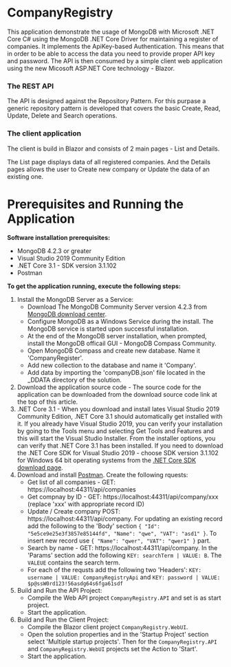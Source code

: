 # CompanyRegistry

This application demonstrate the usage of MongoDB with Microsoft .NET Core C# using the MongoDB .NET Core Driver for maintaining a register of companies. It implements the ApiKey-based Authentication. This means that in order to be able to access the data you need to provide proper API key and password.
The API is then consumed by a simple client web application using the new Micosoft ASP.NET Core technology - Blazor.

### The REST API

The API is designed against the Repository Pattern. For this purpase a generic repository pattern is developed that covers the basic Create, Read, Update, Delete and Search operations.


### The client application

The client is build in Blazor and consists of 2 main pages - List and Details.

The List page displays data of all registered companies. And the Details pages allows the user to Create new company or Update the data of an existing one.

# Prerequisites and Running the Application

**Software installation prerequisites:**
* MongoDB 4.2.3 or greater
* Visual Studio 2019 Community Edition
* .NET Core 3.1 - SDK version 3.1.102
* Postman

**To get the application running, execute the following steps:**
1. Install the MongoDB Server as a Service:
   * Download The MongoDB Community Server version 4.2.3 from [MongoDB download center](https://www.mongodb.com/download-center/community).
   * Configure MongoDB as a Windows Service during the install. The MongoDB service is started upon successful installation.
   * At the end of the MongoDB server installation, when prompted, install the MongoDB officail GUI - MongoDB Compass Community.
   * Open MongoDB Compass and create new database. Name it 'CompanyRegister'.
   * Add new collection to the database and name it 'Company'.
   * Add data by importing the 'companyDB.json' file located in the _DDATA directory of the solution.
2. Download the application source code - The source code for the application can be downloaded from the download source code link at the top of this article.
3. .NET Core 3.1 - When you download and install lates Visual Studio 2019 Community Edition, .NET Core 3.1 should automatically get installed with it. If you already have Visual Studio 2019, you can verify your installation by going to the Tools menu and selecting Get Tools and Features and this will start the Visual Studio Installer. From the installer options, you can verify that .NET Core 3.1 has been installed. If you need to download the .NET Core SDK for Visual Studio 2019 - choose SDK version 3.1.102 for Windows 64 bit operating systems from the [.NET Core SDK download page](https://dotnet.microsoft.com/download/dotnet-core/3.1).
4. Download and install [Postman](https://www.postman.com/downloads/). Create the following rquests:
   * Get list of all companies - GET: https://localhost:44311/api/companies
   * Get compnay by ID - GET: https://localhost:44311/api/company/xxx (replace 'xxx' with appropriate record ID)
   * Update / Create company POST: https://localhost:44311/api/company. For updating an existing record add the following to the 'Body' section ```{ "Id": "5e5ce9e25e3f3857e85144fd", "Name": "qwe", "VAT": "asd1" }```. To insert new record use ```{ "Name": "qwer", "VAT": "qwer1" }``` part.
   * Search by name - GET: https://localhost:44311/api/company. In the 'Params' section add the following ```KEY: searchTerm | VALUE: B```. The ```VALEUE``` contains the search term.
   * For each of the requsts add the following two 'Headers': ```KEY: username | VALUE: CompanyRegistryApi``` and ```KEY: password | VALUE: $p@ssW0rd123!56asdg64s6fga61sdf```
5. Build and Run the API Project:
   * Compile the Web API project ```CompanyRegistry.API``` and set is as start project.
   * Start the application.
6. Build and Run the Client Project:
   * Compile the Blazor client project ```CompanyRegistry.WebUI```.
   * Open the solution properties and in the 'Startup Project' section select 'Multiple startup projects'. Then for the ```CompanyRegistry.API``` and ```CompanyRegistry.WebUI``` projects set the Action to 'Start'.
   * Start the application.
